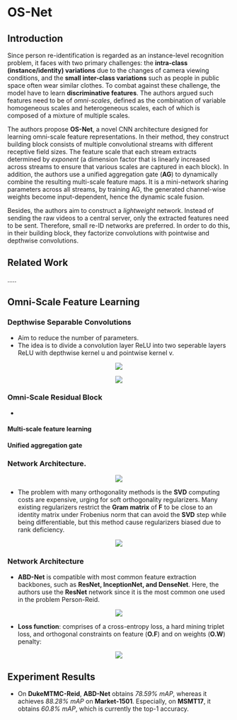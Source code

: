 # OS-Net
## Introduction
Since person re-identification is regarded as an instance-level recognition problem, it faces with two primary challenges: the **intra-class (instance/identity) variations** due to the changes of camera viewing conditions, and the **small inter-class variations** such as people in public space often wear similar clothes. To combat against these challenge, the model have to learn **discriminative features**. The authors argued such features need to be of *omni-scales*, defined as the combination of variable homogeneous scales and heterogeneous scales, each of which is composed of a mixture of multiple scales.

The authors propose **OS-Net**, a novel CNN architecture designed for learning omni-scale feature representations. In their method, they construct building block consists of multiple convolutional streams with different receptive field sizes. The feature scale that each stream extracts determined by *exponent* (a dimension factor that is linearly increased across streams to ensure that various scales are captured in each block). In addition, the authors use a unified aggregation gate (**AG**) to dynamically combine the resulting multi-scale feature maps. It is a mini-network sharing parameters across all streams, by training AG, the generated channel-wise weights become input-dependent, hence the dynamic scale fusion. 

Besides, the authors aim to construct a *lightweight* network. Instead of sending the raw videos to
a central server, only the extracted features need to be sent. Therefore, small re-ID networks are preferred. In order to do this, in their building block, they factorize convolutions with pointwise and depthwise convolutions.
## Related Work
.....
## Omni-Scale Feature Learning
### Depthwise Separable Convolutions
- Aim to reduce the number of parameters.
- The idea is to divide a convolution layer ReLU into two seperable layers ReLU with depthwise kernel u and pointwise kernel v.

<p align="center">
  <img src="https://github.com/soloSquad1999/Person-ReID-paper-notes/blob/master/Network%20Approach/ABD-Net/cam_image.png" />
</p>
<p align="center">
  <img src="https://github.com/soloSquad1999/Person-ReID-paper-notes/blob/master/Network%20Approach/ABD-Net/cam_detail.png" />
</p>

### Omni-Scale Residual Block
- 

#### Multi-scale feature learning

#### Unified aggregation gate


### Network Architecture.

<p align="center">
  <img src="https://github.com/soloSquad1999/Person-ReID-paper-notes/blob/master/Network%20Approach/ABD-Net/reshape.png" />
</p>

- The problem with many orthogonality methods is the **SVD** computing costs are expensive, urging for soft orthogonality regularizers. Many existing regularizers restrict the **Gram matrix** of **F** to be close to an identity matrix under Frobenius norm that can avoid the **SVD** step while being differentiable, but this method cause regularizers biased due to rank deficiency.

<p align="center">
  <img src="https://github.com/soloSquad1999/Person-ReID-paper-notes/blob/master/Network%20Approach/ABD-Net/orthogonality_regularization.png" />
</p>

### Network Architecture
- **ABD-Net** is compatible with most common feature extraction backbones, such as **ResNet, InceptionNet, and DenseNet**. Here, the authors use the **ResNet** network since it is the most common one used in the problem Person-Reid.

<p align="center">
  <img src="https://github.com/soloSquad1999/Person-ReID-paper-notes/blob/master/Network%20Approach/ABD-Net/network_architecture.png" />
</p>

- **Loss function**: comprises of a cross-entropy loss, a hard mining triplet loss, and orthogonal constraints on feature (**O.F**) and on weights (**O.W**) penalty: 

<p align="center">
  <img src="https://github.com/soloSquad1999/Person-ReID-paper-notes/blob/master/Network%20Approach/ABD-Net/loss_center.png" />
</p>

## Experiment Results
- On **DukeMTMC-Reid**, **ABD-Net** obtains *78.59% mAP*, whereas it achieves *88.28% mAP* on **Market-1501**. Especially, on **MSMT17**, it obtains *60.8% mAP*, which is currently the top-1 accuracy. 
